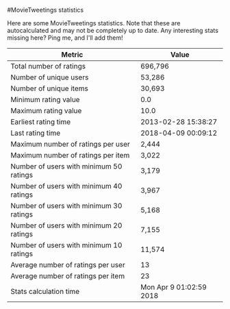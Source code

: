 #MovieTweetings statistics

Here are some MovieTweetings statistics. Note that these are autocalculated and may not be completely up to date. Any interesting stats missing here? Ping me, and I'll add them!

Metric | Value
--- | ---
Total number of ratings                 | 696,796
Number of unique users                  | 53,286
Number of unique items                  | 30,693
Minimum rating value                    | 0.0
Maximum rating value                    | 10.0
Earliest rating time                    | 2013-02-28 15:38:27
Last rating time                        | 2018-04-09 00:09:12
Maximum number of ratings per user      | 2,444
Maximum number of ratings per item      | 3,022
Number of users with minimum 50 ratings | 3,179
Number of users with minimum 40 ratings | 3,967
Number of users with minimum 30 ratings | 5,168
Number of users with minimum 20 ratings | 7,155
Number of users with minimum 10 ratings | 11,574
Average number of ratings per user      | 13
Average number of ratings per item      | 23
Stats calculation time                  | Mon Apr  9 01:02:59 2018

